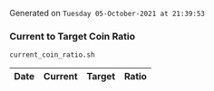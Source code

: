 Generated on `Tuesday 05-October-2021 at 21:39:53`

### Current to Target Coin Ratio
`current_coin_ratio.sh`

Date|Current|Target|Ratio
---|---|---|---
